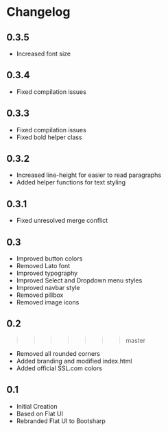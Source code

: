 # Changelog

## 0.3.5
 * Increased font size

## 0.3.4
 * Fixed compilation issues

## 0.3.3
 * Fixed compilation issues
 * Fixed bold helper class

## 0.3.2
 * Increased line-height for easier to read paragraphs
 * Added helper functions for text styling

## 0.3.1
 * Fixed unresolved merge conflict

## 0.3
 * Improved button colors
 * Removed Lato font
 * Improved typography
 * Improved Select and Dropdown menu styles
 * Improved navbar style
 * Removed pillbox
 * Removed image icons
  
## 0.2
>>>>>>> master
 * Removed all rounded corners
 * Added branding and modified index.html
 * Added official SSL.com colors

## 0.1
 * Initial Creation
 * Based on Flat UI
 * Rebranded Flat UI to Bootsharp
